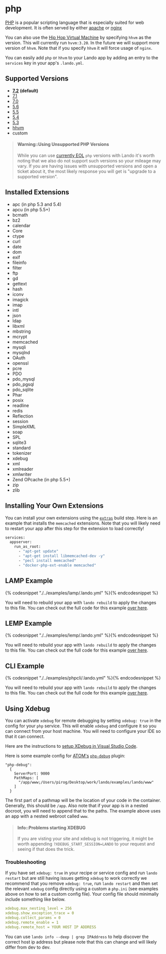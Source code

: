 php
===

[PHP](http://php.net/) is a popular scripting language that is especially suited for web development. It is often served by either [apache](./apache.md) or [nginx](./nginx.md)

You can also use the [Hip Hop Virtual Machine](http://hhvm.com/) by specifying `hhvm` as the version. This will currently run `hvvm:3.20`. In the future we will support more version of `hhvm`. Note that if you specify `hhvm` it will force usage of `nginx`.

You can easily add `php` or `hhvm` to your Lando app by adding an entry to the `services` key in your app's `.lando.yml`.

Supported Versions
------------------

*   **[7.2](https://hub.docker.com/r/devwithlando/php)** **(default)**
*   [7.1](https://hub.docker.com/r/devwithlando/php)
*   [7.0](https://hub.docker.com/r/devwithlando/php)
*   [5.6](https://hub.docker.com/r/devwithlando/php)
*   [5.5](https://hub.docker.com/r/devwithlando/php)
*   [5.4](https://hub.docker.com/r/devwithlando/php)
*   [5.3](https://hub.docker.com/r/devwithlando/php)
*   [hhvm](https://hub.docker.com/r/baptistedonaux/hhvm)
*   custom

> #### Warning::Using Unsupported PHP Versions
>
> While you can use [currently EOL](http://php.net/supported-versions.php) `php` versions with Lando it's worth noting that we also do not support such versions so your mileage may vary. If you are having issues with unsupported versions and open a ticket about it, the most likely response you will get is "upgrade to a supported version".

Installed Extensions
--------------------

* apc (in php 5.3 and 5.4)
* apcu (in php 5.5+)
* bcmath
* bz2
* calendar
* Core
* ctype
* curl
* date
* dom
* exif
* fileinfo
* filter
* ftp
* gd
* gettext
* hash
* iconv
* imagick
* imap
* intl
* json
* ldap
* libxml
* mbstring
* mcrypt
* memcached
* mysqli
* mysqlnd
* OAuth
* openssl
* pcre
* PDO
* pdo_mysql
* pdo_pgsql
* pdo_sqlite
* Phar
* posix
* readline
* redis
* Reflection
* session
* SimpleXML
* soap
* SPL
* sqlite3
* standard
* tokenizer
* xdebug
* xml
* xmlreader
* xmlwriter
* Zend OPcache (in php 5.5+)
* zip
* zlib

Installing Your Own Extensions
------------------------------

You can install your own extensions using the [`extras`](./../config/services.md#build-extras) build step. Here is an example that installs the `memcached` extensions. Note that you will likely need to restart your app after this step for the extension to load correctly!

```bash
services:
  appserver:
    run_as_root:
      - "apt-get update"
      - "apt-get install libmemcached-dev -y"
      - "pecl install memcached"
      - "docker-php-ext-enable memcached"
```

LAMP Example
------------

{% codesnippet "./../examples/lamp/.lando.yml" %}{% endcodesnippet %}

You will need to rebuild your app with `lando rebuild` to apply the changes to this file. You can check out the full code for this example [over here](https://github.com/lando/lando/tree/master/examples/lamp).

LEMP Example
------------

{% codesnippet "./../examples/lemp/.lando.yml" %}{% endcodesnippet %}

You will need to rebuild your app with `lando rebuild` to apply the changes to this file. You can check out the full code for this example [over here](https://github.com/lando/lando/tree/master/examples/lemp).

CLI Example
------------

{% codesnippet "./../examples/phpcli/.lando.yml" %}{% endcodesnippet %}

You will need to rebuild your app with `lando rebuild` to apply the changes to this file. You can check out the full code for this example [over here](https://github.com/lando/lando/tree/master/examples/phpcli).

Using Xdebug
------------

You can activate `xdebug` for remote debugging by setting `xdebug: true` in the config for your `php` service. This will enable `xdebug` and configure it so you can connect from your host machine. You will need to configure your IDE so that it can connect.

Here are the instructions to [setup XDebug in Visual Studio Code](/tutorials/lando-with-vscode.html).

Here is some example config for [ATOM's](https://atom.io/) [`php-debug`](https://github.com/gwomacks/php-debug) plugin:

```
"php-debug":
  {
    ServerPort: 9000
    PathMaps: [
      "/app/www;/Users/pirog/Desktop/work/lando/examples/lando/www"
    ]
  }
```

The first part of a pathmap will be the location of your code in the container. Generally, this should be `/app`. Also note that if your app is in a nested docroot, you will need to append that to the paths. The example above uses an app with a nested webroot called `www`.

> #### Info::Problems starting XDEBUG
>
> If you are visting your site and xdebug is not triggering, it might be worth appending `?XDEBUG_START_SESSION=LANDO` to your request and seeing if that does the trick.

### Troubleshooting

If you have set `xdebug: true` in your recipe or service config and run `lando restart` but are still having issues getting `xdebug` to work correctly we recommend that you remove `xdebug: true`, run `lando restart` and then set the relevant `xdebug` config directly using a custom a `php.ini` (see examples above on how to set a custom config file). Your config file should minimally include something like below.

```yaml
xdebug.max_nesting_level = 256
xdebug.show_exception_trace = 0
xdebug.collect_params = 0
xdebug.remote_enable = 1
xdebug.remote_host = YOUR HOST IP ADDRESS
```

You can use `lando info --deep | grep IPAddress` to help discover the correct host ip address but please note that this can change and will likely differ from dev to dev.
